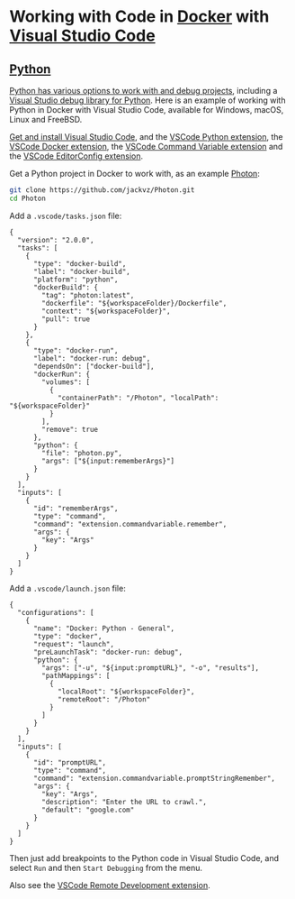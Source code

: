 # Working with Code in [Docker](https://www.docker.com/) with [Visual Studio Code](https://code.visualstudio.com/)

## [Python](https://www.python.org/) 

[Python has various options to work with and debug projects](https://wiki.python.org/moin/PythonDebuggingTools), including a [Visual Studio debug library for Python](https://docs.microsoft.com/en-us/visualstudio/python/debugging-python-code-on-remote-linux-machines). Here is an example of working with Python in Docker with Visual Studio Code, available for Windows, macOS, Linux and FreeBSD.

[Get and install Visual Studio Code](https://code.visualstudio.com/download), and the [VSCode Python extension](https://marketplace.visualstudio.com/items?itemName=ms-python.python), the [VSCode Docker extension](https://marketplace.visualstudio.com/items?itemName=ms-azuretools.vscode-docker), the [VSCode Command Variable extension](https://marketplace.visualstudio.com/items?itemName=rioj7.command-variable) and the [VSCode EditorConfig extension](https://marketplace.visualstudio.com/items?itemName=EditorConfig.EditorConfig).

Get a Python project in Docker to work with, as an example [Photon](https://github.com/s0md3v/Photon):

```sh
git clone https://github.com/jackvz/Photon.git
cd Photon
```

Add a `.vscode/tasks.json` file:

```
{
  "version": "2.0.0",
  "tasks": [
    {
      "type": "docker-build",
      "label": "docker-build",
      "platform": "python",
      "dockerBuild": {
        "tag": "photon:latest",
        "dockerfile": "${workspaceFolder}/Dockerfile",
        "context": "${workspaceFolder}",
        "pull": true
      }
    },
    {
      "type": "docker-run",
      "label": "docker-run: debug",
      "dependsOn": ["docker-build"],
      "dockerRun": {
        "volumes": [
          {
            "containerPath": "/Photon", "localPath": "${workspaceFolder}"
          }
        ],
        "remove": true
      },
      "python": {
        "file": "photon.py",
        "args": ["${input:rememberArgs}"]
      }
    }
  ],
  "inputs": [
    {
      "id": "rememberArgs",
      "type": "command",
      "command": "extension.commandvariable.remember",
      "args": {
        "key": "Args"
      }
    }
  ]
}
```

Add a `.vscode/launch.json` file:

```
{
  "configurations": [
    {
      "name": "Docker: Python - General",
      "type": "docker",
      "request": "launch",
      "preLaunchTask": "docker-run: debug",
      "python": {
        "args": ["-u", "${input:promptURL}", "-o", "results"],
        "pathMappings": [
          {
            "localRoot": "${workspaceFolder}",
            "remoteRoot": "/Photon"
          }
        ]
      }
    }
  ],
  "inputs": [
    {
      "id": "promptURL",
      "type": "command",
      "command": "extension.commandvariable.promptStringRemember",
      "args": {
        "key": "Args",
        "description": "Enter the URL to crawl.",
        "default": "google.com"
      }
    }
  ]
}
```

Then just add breakpoints to the Python code in Visual Studio Code, and select `Run` and then `Start Debugging` from the menu.

Also see the [VSCode Remote Development extension](https://marketplace.visualstudio.com/items?itemName=ms-vscode-remote.vscode-remote-extensionpack).
